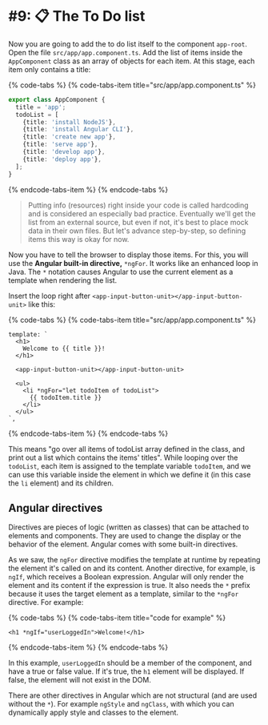 # \#9: 📋 The To Do list

Now you are going to add the to do list itself to the component `app-root`. Open the file `src/app/app.component.ts`. Add the list of items inside the `AppComponent` class as an array of objects for each item. At this stage, each item only contains a title:

{% code-tabs %}
{% code-tabs-item title="src/app/app.component.ts" %}
```typescript
export class AppComponent {
  title = 'app';
  todoList = [
    {title: 'install NodeJS'},
    {title: 'install Angular CLI'},
    {title: 'create new app'},
    {title: 'serve app'},
    {title: 'develop app'},
    {title: 'deploy app'},
  ];
}
```
{% endcode-tabs-item %}
{% endcode-tabs %}

> Putting info \(resources\) right inside your code is called hardcoding and is considered an especially bad practice. Eventually we'll get the list from an external source, but even if not, it's best to place mock data in their own files. But let's advance step-by-step, so defining items this way is okay for now.

Now you have to tell the browser to display those items. For this, you will use the **Angular built-in directive,** `*ngFor`. It works like an enhanced loop in Java. The `*` notation causes Angular to use the current element as a template when rendering the list.

Insert the loop right after `<app-input-button-unit></app-input-button-unit>` like this:

{% code-tabs %}
{% code-tabs-item title="src/app/app.component.ts" %}
```markup
template: `
  <h1>
    Welcome to {{ title }}!
  </h1>

  <app-input-button-unit></app-input-button-unit>

  <ul>
    <li *ngFor="let todoItem of todoList">
      {{ todoItem.title }}
    </li>
  </ul>
`,
```
{% endcode-tabs-item %}
{% endcode-tabs %}

This means "go over all items of todoList array defined in the class, and print out a list which contains the items' titles". While looping over the `todoList`, each item is assigned to the template variable `todoItem`, and we can use this variable inside the element in which we define it \(in this case the `li` element\) and its children.

## Angular directives

Directives are pieces of logic \(written as classes\) that can be attached to elements and components. They are used to change the display or the behavior of the element. Angular comes with some built-in directives.

As we saw, the `ngFor` directive modifies the template at runtime by repeating the element it's called on and its content. Another directive, for example, is `ngIf`, which receives a Boolean expression. Angular will only render the element and its content if the expression is true. It also needs the `*` prefix because it uses the target element as a template, similar to the `*ngFor` directive. For example:

{% code-tabs %}
{% code-tabs-item title="code for example" %}
```markup
<h1 *ngIf="userLoggedIn">Welcome!</h1>
```
{% endcode-tabs-item %}
{% endcode-tabs %}

In this example, `userLoggedIn` should be a member of the component, and have a true or false value. If it's true, the `h1` element will be displayed. If false, the element will not exist in the DOM.

There are other directives in Angular which are not structural \(and are used without the `*`\). For example `ngStyle` and `ngClass`, with which you can dynamically apply style and classes to the element.

